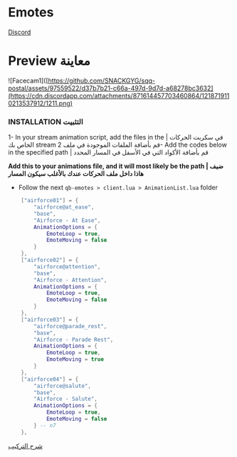 # Emotes

[Discord](https://discord.gg/PWnxxHcpbr)

# Preview معاينة
![Facecam1]([https://github.com/SNACKGYG/sqq-postal/assets/97559522/d37b7b21-c66a-497d-9d7d-a68278bc3632](https://cdn.discordapp.com/attachments/871614457703460864/1218719110213537912/1211.png)

### INSTALLATION التثبيت
1- In your stream animation script, add the files in the | في سكربت الحركات الخاص بك stream قم بأضافة الملفات الموجودة في ملف
2- Add the codes below in the specified path | قم بأضافة الأكواد التي في الأسفل في المسار المحدد

**Add this to your animations file, and it will most likely be the path | ضيف هاذا داخل ملف الحركات عندك بالأغلب سيكون المسار**

- Follow the next `qb-emotes > client.lua > AnimationList.lua` folder

```lua
    ["airforce01"] = { 
        "airforce@at_ease",
        "base",
        "Airforce - At Ease",
        AnimationOptions = {
            EmoteLoop = true,
            EmoteMoving = false
        }
    },
    ["airforce02"] = { 
        "airforce@attention",
        "base",
        "Airforce - Attention",
        AnimationOptions = {
            EmoteLoop = true,
            EmoteMoving = false
        }
    },
    ["airforce03"] = { 
        "airforce@parade_rest",
        "base",
        "Airforce - Parade Rest",
        AnimationOptions = {
            EmoteLoop = true,
            EmoteMoving = true
        } 
    },
    ["airforce04"] = {
        "airforce@salute",
        "base",
        "Airforce - Salute",
        AnimationOptions = {
            EmoteLoop = true,
            EmoteMoving = false
        } -- n7
    },
```


[شرح التركيب](#emotes)
